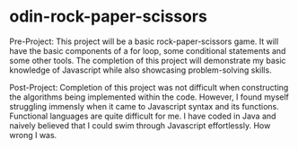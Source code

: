 # odin-rock-paper-scissors
Pre-Project:
This project will be a basic rock-paper-scissors game. It will have the basic components of a for loop, some conditional statements and some other tools. The completion of this project will demonstrate my basic knowledge of Javascript while also showcasing problem-solving skills. 

Post-Project:
Completion of this project was not difficult when constructing the algorithms being implemented within the code. However, I found myself struggling immensly when it came to Javascript syntax and its functions. Functional languages are quite difficult for me. I have coded in Java and naively believed that I could swim through Javascript effortlessly. How wrong I was. 
